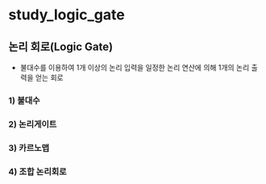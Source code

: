 # study_logic_gate
## 논리 회로(Logic Gate)
- 불대수를 이용하여 1개 이상의 논리 입력을 일정한 논리 연산에 의해 1개의 논리 출력을 얻는 회로
### 1) 불대수
### 2) 논리게이트
### 3) 카르노맵
### 4) 조합 논리회로
